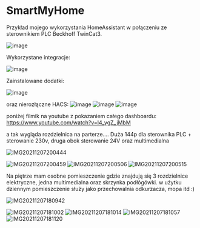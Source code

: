 # SmartMyHome

Przykład mojego wykorzystania HomeAssistant w połączeniu ze sterownikiem PLC Beckhoff TwinCat3.

![image](https://user-images.githubusercontent.com/95655881/145036958-e5cebe25-711a-482c-bc5b-13645a4a65d7.png)

Wykorzystane integracje:

![image](https://user-images.githubusercontent.com/95655881/148034481-3f51c158-2fc4-4849-842f-587e16ba6e19.png)

Zainstalowane dodatki:

![image](https://user-images.githubusercontent.com/95655881/145274322-ab924764-7117-4abe-bb6e-2c74cbfd61ec.png)


oraz nierozłączne HACS:
![image](https://user-images.githubusercontent.com/95655881/145274460-6c534519-0e3a-4276-a613-51ac7dda1aa1.png)
![image](https://user-images.githubusercontent.com/95655881/145274505-02d948d8-ac6b-4a2f-9f90-7129fac79f55.png)
![image](https://user-images.githubusercontent.com/95655881/145274532-12b410f4-eb08-49c3-a1e5-946ef9cb9e07.png)



poniżej filmik na youtube z pokazaniem całego dashboardu:
https://www.youtube.com/watch?v=I4_ygZ_jMbM

a tak wygląda rozdzielnica na parterze.... Duża 144p dla sterownika PLC + sterowanie 230v, druga obok sterowanie 24V oraz multimedialna

![IMG20211207200444](https://user-images.githubusercontent.com/95655881/145090823-6ab70344-7b4e-43bc-b9a5-5145068ddf22.jpg)

![IMG20211207200459](https://user-images.githubusercontent.com/95655881/145090825-c37d2552-cbea-4b75-94ed-1d5fd204dc34.jpg)
![IMG20211207200506](https://user-images.githubusercontent.com/95655881/145090828-0d72d0d8-c652-4dc1-b3bd-ca13b89cc36b.jpg)
![IMG20211207200515](https://user-images.githubusercontent.com/95655881/145090829-1c32f993-68c2-446d-abc6-7d8703436dbf.jpg)


Na piętrze mam osobne pomieszczenie gdzie znajdują się 3 rozdzielnice elektryczne, jedna multimedialna oraz skrzynka podłógówki. w użytku dziennym pomieszczenie służy jako przechowalnia odkurzacza, mopa itd :)

![IMG20211207180942](https://user-images.githubusercontent.com/95655881/145079941-257f4a01-e42e-4d7d-b011-c60dd822b540.jpg)

![IMG20211207181002](https://user-images.githubusercontent.com/95655881/145079952-0df61e15-295d-4118-8041-9366ec892501.jpg)
![IMG20211207181014](https://user-images.githubusercontent.com/95655881/145079959-27f23d06-2ff6-415c-98a8-1c33c48d43df.jpg)
![IMG20211207181057](https://user-images.githubusercontent.com/95655881/145079971-ef365f18-b7d4-4ae6-ba0d-7d7a3f4e25f0.jpg)
![IMG20211207181120](https://user-images.githubusercontent.com/95655881/145079977-a1e6ceea-9977-4bab-855b-262251611223.jpg)
